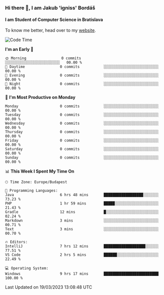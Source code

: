 ### Hi there 👋, I am Jakub 'igniss' Bordáš

#### I am Student of Computer Science in Bratislava
To know me better, head over to my [website](https://bordas.sk).


<!--START_SECTION:waka-->
![Code Time](http://img.shields.io/badge/Code%20Time-1%2C066%20hrs%2057%20mins-blue)

**I'm an Early 🐤** 

```text
🌞 Morning                0 commits           ░░░░░░░░░░░░░░░░░░░░░░░░░   00.00 % 
🌆 Daytime                0 commits           ░░░░░░░░░░░░░░░░░░░░░░░░░   00.00 % 
🌃 Evening                0 commits           ░░░░░░░░░░░░░░░░░░░░░░░░░   00.00 % 
🌙 Night                  0 commits           ░░░░░░░░░░░░░░░░░░░░░░░░░   00.00 % 
```
📅 **I'm Most Productive on Monday** 

```text
Monday                   0 commits           ░░░░░░░░░░░░░░░░░░░░░░░░░   00.00 % 
Tuesday                  0 commits           ░░░░░░░░░░░░░░░░░░░░░░░░░   00.00 % 
Wednesday                0 commits           ░░░░░░░░░░░░░░░░░░░░░░░░░   00.00 % 
Thursday                 0 commits           ░░░░░░░░░░░░░░░░░░░░░░░░░   00.00 % 
Friday                   0 commits           ░░░░░░░░░░░░░░░░░░░░░░░░░   00.00 % 
Saturday                 0 commits           ░░░░░░░░░░░░░░░░░░░░░░░░░   00.00 % 
Sunday                   0 commits           ░░░░░░░░░░░░░░░░░░░░░░░░░   00.00 % 
```


📊 **This Week I Spent My Time On** 

```text
🕑︎ Time Zone: Europe/Budapest

💬 Programming Languages: 
Java                     6 hrs 48 mins       ██████████████████░░░░░░░   73.23 % 
PHP                      1 hr 59 mins        █████░░░░░░░░░░░░░░░░░░░░   21.43 % 
Gradle                   12 mins             █░░░░░░░░░░░░░░░░░░░░░░░░   02.24 % 
Markdown                 3 mins              ░░░░░░░░░░░░░░░░░░░░░░░░░   00.71 % 
Text                     3 mins              ░░░░░░░░░░░░░░░░░░░░░░░░░   00.70 % 

🔥 Editors: 
IntelliJ                 7 hrs 12 mins       ███████████████████░░░░░░   77.51 % 
VS Code                  2 hrs 5 mins        ██████░░░░░░░░░░░░░░░░░░░   22.49 % 

💻 Operating System: 
Windows                  9 hrs 17 mins       █████████████████████████   100.00 % 
```


 Last Updated on 19/03/2023 13:08:48 UTC
<!--END_SECTION:waka-->
